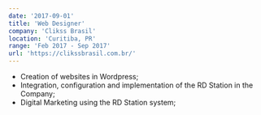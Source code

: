 ```yaml
---
date: '2017-09-01'
title: 'Web Designer'
company: 'Clikss Brasil'
location: 'Curitiba, PR'
range: 'Feb 2017 - Sep 2017'
url: 'https://clikssbrasil.com.br/'
---
```


- Creation of websites in Wordpress;
- Integration, configuration and implementation of the RD Station in the Company;
- Digital Marketing using the RD Station system;
